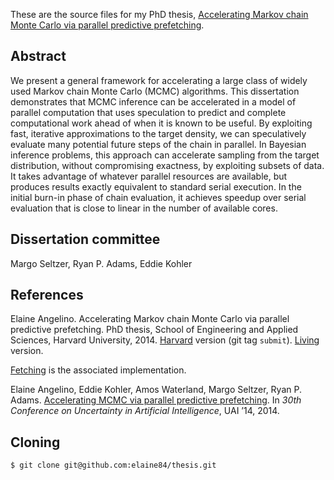 These are the source files for my PhD thesis, [Accelerating Markov chain Monte Carlo via parallel predictive prefetching][1]. 

Abstract
--------

We present a general framework for accelerating a large class of widely used Markov chain Monte Carlo (MCMC) algorithms. This dissertation demonstrates that MCMC inference can be accelerated in a model of parallel computation that uses speculation to predict and complete computational work ahead of when it is known to be useful. By exploiting fast, iterative approximations to the target density, we can speculatively evaluate many potential future steps of the chain in parallel. In Bayesian inference problems, this approach can accelerate sampling from the target distribution, without compromising exactness, by exploiting subsets of data. It takes advantage of whatever parallel resources are available, but produces results exactly equivalent to standard serial execution. In the initial burn-in phase of chain evaluation, it achieves speedup over serial evaluation that is close to linear in the number of available cores.

Dissertation committee
----------------------

Margo Seltzer, Ryan P. Adams, Eddie Kohler

References
----------

Elaine Angelino. Accelerating Markov chain Monte Carlo via parallel predictive prefetching.
PhD thesis, School of Engineering and Applied Sciences, Harvard University, 2014. 
[Harvard][1] version (git tag `submit`). [Living][2] version.

[Fetching][3] is the associated implementation.	

Elaine Angelino, Eddie Kohler, Amos Waterland, Margo Seltzer, Ryan P. Adams.
[Accelerating MCMC via parallel predictive prefetching][4].
In *30th Conference on Uncertainty in Artificial Intelligence*, UAI ’14, 2014.


[1]: http://www.eecs.harvard.edu/~elaine/thesis-harvard.pdf
[2]: http://www.eecs.harvard.edu/~elaine/thesis-living.pdf
[3]: https://github.com/elaine84/fetching
[4]: http://auai.org/uai2014/proceedings/individuals/286.pdf

Cloning
-------

	$ git clone git@github.com:elaine84/thesis.git

